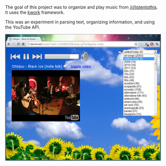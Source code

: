 The goal of this project was to organize and play music from [/r/listentothis](http://www.reddit.com/r/listentothis). It uses the [kwork](https://github.com/kdeloach/labs/tree/master/php/kwork) framework.

This was an experiment in parsing text, organizing information, and using the YouTube API.

![](https://github.com/kdeloach/listentothis/raw/master/preview.png)
